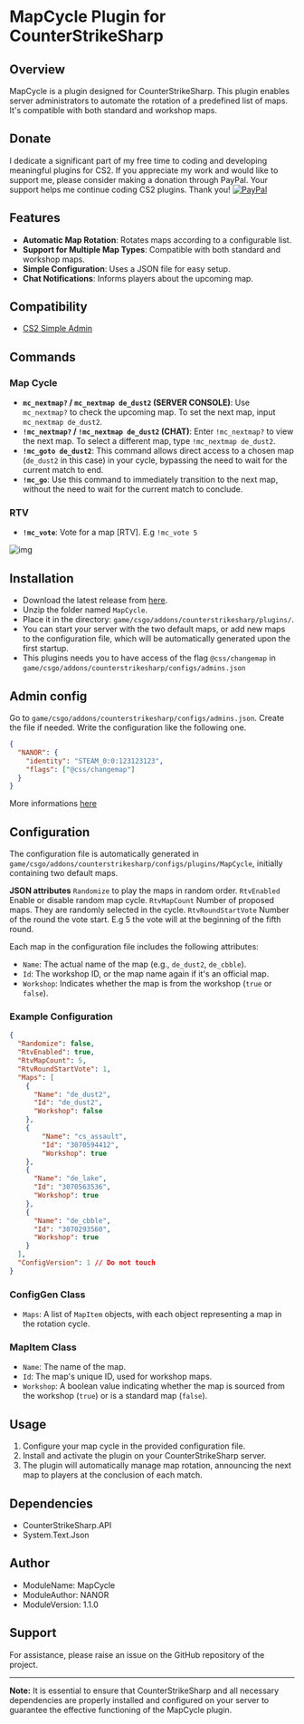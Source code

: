 # MapCycle Plugin for CounterStrikeSharp

## Overview
MapCycle is a plugin designed for CounterStrikeSharp. This plugin enables server administrators to automate the rotation of a predefined list of maps. It's compatible with both standard and workshop maps.

## Donate
I dedicate a significant part of my free time to coding and developing meaningful plugins for CS2. If you appreciate my work and would like to support me, please consider making a donation through PayPal. Your support helps me continue coding CS2 plugins. Thank you!
[![PayPal](https://www.paypalobjects.com/en_US/i/btn/btn_donate_LG.gif)](https://www.paypal.com/donate/?hosted_button_id=MVCFKC7V772WS)

## Features
- **Automatic Map Rotation**: Rotates maps according to a configurable list.
- **Support for Multiple Map Types**: Compatible with both standard and workshop maps.
- **Simple Configuration**: Uses a JSON file for easy setup.
- **Chat Notifications**: Informs players about the upcoming map.

## Compatibility
- [CS2 Simple Admin](https://github.com/daffyyyy/CS2-SimpleAdmin)

## Commands
### Map Cycle
- **`mc_nextmap?` / `mc_nextmap de_dust2` (SERVER CONSOLE)**: Use `mc_nextmap?` to check the upcoming map. To set the next map, input `mc_nextmap de_dust2`.
- **`!mc_nextmap?` / `!mc_nextmap de_dust2` (CHAT)**: Enter `!mc_nextmap?` to view the next map. To select a different map, type `!mc_nextmap de_dust2`.
- **`!mc_goto de_dust2`**: This command allows direct access to a chosen map (`de_dust2` in this case) in your cycle, bypassing the need to wait for the current match to end.
- **`!mc_go`**: Use this command to immediately transition to the next map, without the need to wait for the current match to conclude.

### RTV
- **`!mc_vote`**: Vote for a map [RTV]. E.g `!mc_vote 5`

![img](https://drive.google.com/file/d/18yyRQb2Z5mfOI7a_mkhCcudb8c0Tq_UJ/view?usp=sharing)

## Installation
- Download the latest release from [here](https://github.com/RonanLOUARN/Map-Cycle/releases).
- Unzip the folder named `MapCycle`.
- Place it in the directory: `game/csgo/addons/counterstrikesharp/plugins/`.
- You can start your server with the two default maps, or add new maps to the configuration file, which will be automatically generated upon the first startup. 
- This plugins needs you to have access of the flag `@css/changemap` in `game/csgo/addons/counterstrikesharp/configs/admins.json` 

## Admin config
Go to `game/csgo/addons/counterstrikesharp/configs/admins.json`. Create the file if needed.
Write the configuration like the following one.
```json
{
  "NANOR": {
    "identity": "STEAM_0:0:123123123",
    "flags": ["@css/changemap"]
  }
}

```

More informations [here](https://docs.cssharp.dev/docs/admin-framework/defining-admins.html)

## Configuration
The configuration file is automatically generated in `game/csgo/addons/counterstrikesharp/configs/plugins/MapCycle`, initially containing two default maps.

**JSON attributes**
`Randomize` to play the maps in random order.
`RtvEnabled` Enable or disable random map cycle.
`RtvMapCount` Number of proposed maps. They are randomly selected in the cycle.
`RtvRoundStartVote` Number of the round the vote start. E.g 5 the vote will at the beginning of the fifth round.

Each map in the configuration file includes the following attributes:
- `Name`: The actual name of the map (e.g., `de_dust2`, `de_cbble`).
- `Id`: The workshop ID, or the map name again if it's an official map.
- `Workshop`: Indicates whether the map is from the workshop (`true` or `false`).

### Example Configuration
```json
{
  "Randomize": false,
  "RtvEnabled": true,
  "RtvMapCount": 5,
  "RtvRoundStartVote": 1,
  "Maps": [
    {
      "Name": "de_dust2",
      "Id": "de_dust2",
      "Workshop": false
    },
    {
        "Name": "cs_assault",
        "Id": "3070594412",
        "Workshop": true
    },
    {
      "Name": "de_lake",
      "Id": "3070563536",
      "Workshop": true
    },
    {
      "Name": "de_cbble",
      "Id": "3070293560",
      "Workshop": true
    }
  ],
  "ConfigVersion": 1 // Do not touch
}

```

### ConfigGen Class
- `Maps`: A list of `MapItem` objects, with each object representing a map in the rotation cycle.

### MapItem Class
- `Name`: The name of the map.
- `Id`: The map's unique ID, used for workshop maps.
- `Workshop`: A boolean value indicating whether the map is sourced from the workshop (`true`) or is a standard map (`false`).

## Usage
1. Configure your map cycle in the provided configuration file.
2. Install and activate the plugin on your CounterStrikeSharp server.
3. The plugin will automatically manage map rotation, announcing the next map to players at the conclusion of each match.

## Dependencies
- CounterStrikeSharp.API
- System.Text.Json

## Author
- ModuleName: MapCycle
- ModuleAuthor: NANOR
- ModuleVersion: 1.1.0

## Support
For assistance, please raise an issue on the GitHub repository of the project.

---

**Note:** It is essential to ensure that CounterStrikeSharp and all necessary dependencies are properly installed and configured on your server to guarantee the effective functioning of the MapCycle plugin.

